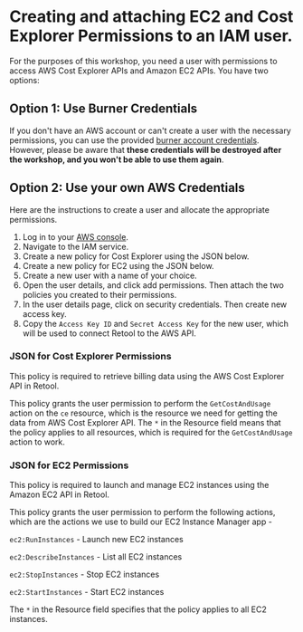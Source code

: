 # **Creating and attaching EC2 and Cost Explorer Permissions to an IAM user**.

For the purposes of this workshop, you need a user with permissions to access AWS Cost Explorer APIs and Amazon EC2 APIs. You have two options:

## Option 1: Use Burner Credentials

If you don't have an AWS account or can't create a user with the necessary permissions, you can use the provided [burner account credentials](https://retoolhacks.retool.com/embedded/public/01a42798-34b3-4a33-9829-65e3d8d95e2a). However, please be aware that **these credentials will be destroyed after the workshop, and you won't be able to use them again**.

## Option 2: Use your own AWS Credentials
Here are the instructions to create a user and allocate the appropriate permissions. 

1. Log in to your [AWS console](https://aws.amazon.com).
2. Navigate to the IAM service.
3. Create a new policy for Cost Explorer using the JSON below. 
4. Create a new policy for EC2 using the JSON below. 
5. Create a new user with a name of your choice.
6. Open the user details, and click add permissions. Then attach the two policies you created to their permissions.  
7. In the user details page, click on security credentials. Then create new access key. 
8. Copy the `Access Key ID` and `Secret Access Key` for the new user, which will be used to connect Retool to the AWS API.


### JSON for Cost Explorer Permissions

This policy is required to retrieve billing data using the AWS Cost Explorer API in Retool.

This policy grants the user permission to perform the `GetCostAndUsage` action on the `ce` resource, which is the resource we need for getting the data from AWS Cost Explorer API. The `*` in the Resource field means that the policy applies to all resources, which is required for the `GetCostAndUsage` action to work.


### JSON for EC2 Permissions

This policy is required to launch and manage EC2 instances using the Amazon EC2 API in Retool.

This policy grants the user permission to perform the following actions, which are the actions we use to build our EC2 Instance Manager app -

`ec2:RunInstances` - Launch new EC2 instances

`ec2:DescribeInstances` - List all EC2 instances

`ec2:StopInstances` - Stop EC2 instances

`ec2:StartInstances` - Start EC2 instances

The `*` in the Resource field specifies that the policy applies to all EC2 instances.